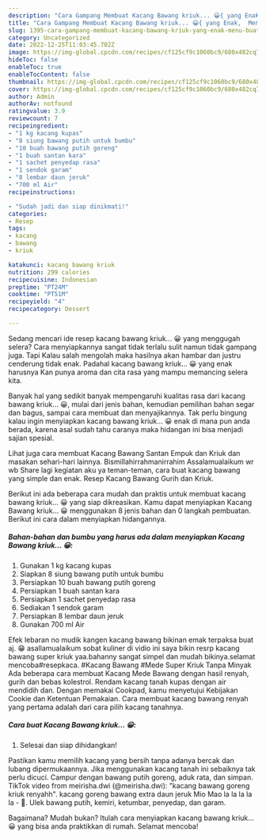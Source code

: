 ```yaml
---
description: "Cara Gampang Membuat Kacang Bawang kriuk... 😀{ yang Enak,  Menu Buat lebaran"
title: "Cara Gampang Membuat Kacang Bawang kriuk... 😀{ yang Enak,  Menu Buat lebaran"
slug: 1395-cara-gampang-membuat-kacang-bawang-kriuk-yang-enak-menu-buat-lebaran
category: Uncategorized
date: 2022-12-25T11:03:45.702Z
image: https://img-global.cpcdn.com/recipes/cf125cf9c1060bc9/680x482cq70/kacang-bawang-kriuk-foto-resep-utama.jpg
hideToc: false
enableToc: true
enableTocContent: false
thumbnail: https://img-global.cpcdn.com/recipes/cf125cf9c1060bc9/680x482cq70/kacang-bawang-kriuk-foto-resep-utama.jpg
cover: https://img-global.cpcdn.com/recipes/cf125cf9c1060bc9/680x482cq70/kacang-bawang-kriuk-foto-resep-utama.jpg
author: Admin
authorAv: notfound
ratingvalue: 3.9
reviewcount: 7
recipeingredient:
- "1 kg kacang kupas"
- "8 siung bawang putih untuk bumbu"
- "10 buah bawang putih goreng"
- "1 buah santan kara"
- "1 sachet penyedap rasa"
- "1 sendok garam"
- "8 lembar daun jeruk"
- "700 ml Air"
recipeinstructions:

- "Sudah jadi dan siap dinikmati!"
categories:
- Resep
tags:
- kacang
- bawang
- kriuk

katakunci: kacang bawang kriuk 
nutrition: 299 calories
recipecuisine: Indonesian
preptime: "PT24M"
cooktime: "PT51M"
recipeyield: "4"
recipecategory: Dessert

---
```



Sedang mencari ide resep kacang bawang kriuk... 😀 yang menggugah selera? Cara menyiapkannya sangat tidak terlalu sulit namun tidak gampang juga. Tapi Kalau salah mengolah maka hasilnya akan hambar dan justru cenderung tidak enak. Padahal kacang bawang kriuk... 😀 yang enak harusnya Kan punya aroma dan cita rasa yang mampu memancing selera kita.


Banyak hal yang sedikit banyak mempengaruhi kualitas rasa dari kacang bawang kriuk... 😀, mulai dari jenis bahan, kemudian pemilihan bahan segar dan bagus, sampai cara membuat dan menyajikannya. Tak perlu bingung kalau ingin menyiapkan kacang bawang kriuk... 😀 enak di mana pun anda berada, karena asal sudah tahu caranya maka hidangan ini bisa menjadi sajian spesial.

Lihat juga cara membuat Kacang Bawang Santan Empuk dan Kriuk dan masakan sehari-hari lainnya. Bismillahirrahmanirrahim Assalamualaikum wr wb Share lagi kegiatan aku ya teman-teman, cara buat kacang bawang yang simple dan enak. Resep Kacang Bawang Gurih dan Kriuk.


Berikut ini ada beberapa cara mudah dan praktis untuk membuat kacang bawang kriuk... 😀 yang siap dikreasikan. Kamu dapat menyiapkan Kacang Bawang kriuk... 😀 menggunakan 8 jenis bahan dan 0 langkah pembuatan. Berikut ini cara dalam menyiapkan hidangannya.

<!--inarticleads1-->

##### Bahan-bahan dan bumbu yang harus ada dalam menyiapkan Kacang Bawang kriuk... 😀:

1. Gunakan 1 kg kacang kupas
1. Siapkan 8 siung bawang putih untuk bumbu
1. Persiapkan 10 buah bawang putih goreng
1. Persiapkan 1 buah santan kara
1. Persiapkan 1 sachet penyedap rasa
1. Sediakan 1 sendok garam
1. Persiapkan 8 lembar daun jeruk
1. Gunakan 700 ml Air


Efek lebaran no mudik kangen kacang bawang bikinan emak terpaksa buat aj. 😁 asallamualaikum sobat kuliner di vidio ini saya bikin resrp kacang bawang super kriuk yaa.bahanny sangat simpel dan mudah bikinya.selamat mencoba#resepkaca. #Kacang Bawang #Mede Super Kriuk Tanpa Minyak Ada beberapa cara membuat Kacang Mede Bawang dengan hasil renyah, gurih dan bebas kolestrol. Rendam kacang tanah kupas dengan air mendidih dan. Dengan memakai Cookpad, kamu menyetujui Kebijakan Cookie dan Ketentuan Pemakaian. Cara membuat kacang bawang renyah yang pertama adalah dari cara pilih kacang tanahnya. 

<!--inarticleads2-->

##### Cara buat Kacang Bawang kriuk... 😀:


1. Selesai dan siap dihidangkan!

Pastikan kamu memilih kacang yang bersih tanpa adanya bercak dan lubang dipermukaannya. Jika menggunakan kacang tanah ini sebaiknya tak perlu dicuci. Campur dengan bawang putih goreng, aduk rata, dan simpan. TikTok video from meirisha.dwi (@meirisha.dwi): &#34;kacang bawang goreng kriuk renyahh&#34;. kacang goreng bawang extra daun jeruk Mio Mao la la la la la - 🦇. Ulek bawang putih, kemiri, ketumbar, penyedap, dan garam. 

Bagaimana? Mudah bukan? Itulah cara menyiapkan kacang bawang kriuk... 😀 yang bisa anda praktikkan di rumah. Selamat mencoba!
